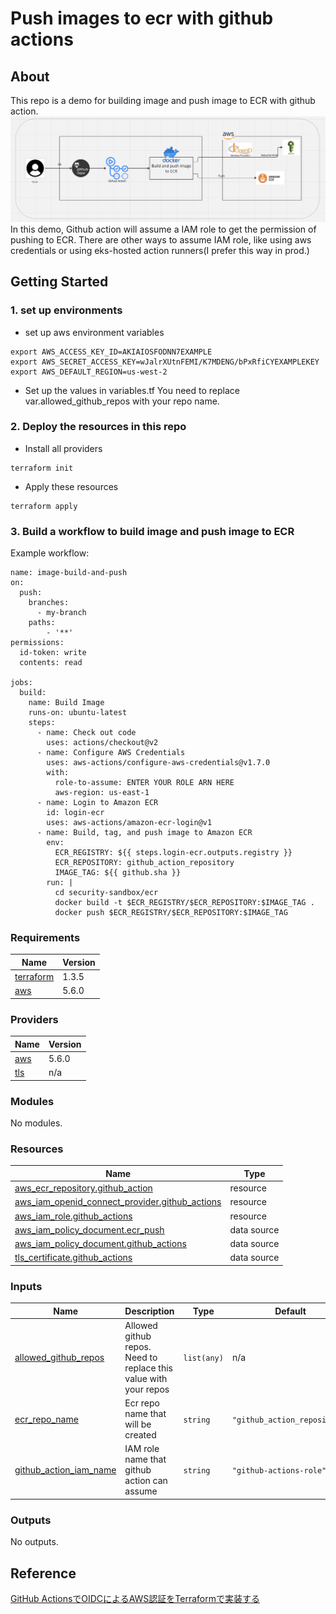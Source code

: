 # Push images to ecr with github actions
## About
This repo is a demo for building image and push image to ECR with github action.
![architect.png](https://github.com/jianxing31/gitHub-action-push-image-to-ecr/blob/master/images/architect.png)
In this demo, Github action will assume a IAM role to get the permission of pushing to ECR. There are other ways to assume IAM role, like using aws credentials or using eks-hosted action runners(I prefer this way in prod.)

## Getting Started
### 1. set up environments
- set up aws environment variables
```shell
export AWS_ACCESS_KEY_ID=AKIAIOSFODNN7EXAMPLE
export AWS_SECRET_ACCESS_KEY=wJalrXUtnFEMI/K7MDENG/bPxRfiCYEXAMPLEKEY
export AWS_DEFAULT_REGION=us-west-2
```
- Set up the values in variables.tf
You need to replace var.allowed_github_repos with your repo name.

### 2. Deploy the resources in this repo

- Install all providers
```shell
terraform init
```
- Apply these resources
```shell
terraform apply
```

### 3. Build a workflow to build image and push image to ECR
Example workflow:
```shell
name: image-build-and-push
on:
  push:
    branches:
      - my-branch
    paths:
        - '**'
permissions:
  id-token: write
  contents: read

jobs:
  build:
    name: Build Image
    runs-on: ubuntu-latest
    steps:
      - name: Check out code
        uses: actions/checkout@v2
      - name: Configure AWS Credentials
        uses: aws-actions/configure-aws-credentials@v1.7.0
        with:
          role-to-assume: ENTER YOUR ROLE ARN HERE
          aws-region: us-east-1
      - name: Login to Amazon ECR
        id: login-ecr
        uses: aws-actions/amazon-ecr-login@v1
      - name: Build, tag, and push image to Amazon ECR
        env:
          ECR_REGISTRY: ${{ steps.login-ecr.outputs.registry }}
          ECR_REPOSITORY: github_action_repository
          IMAGE_TAG: ${{ github.sha }}
        run: |
          cd security-sandbox/ecr
          docker build -t $ECR_REGISTRY/$ECR_REPOSITORY:$IMAGE_TAG .
          docker push $ECR_REGISTRY/$ECR_REPOSITORY:$IMAGE_TAG
```

<!-- BEGIN_TF_DOCS -->
### Requirements

| Name | Version |
|------|---------|
| <a name="requirement_terraform"></a> [terraform](#requirement\_terraform) | 1.3.5 |
| <a name="requirement_aws"></a> [aws](#requirement\_aws) | 5.6.0 |

### Providers

| Name | Version |
|------|---------|
| <a name="provider_aws"></a> [aws](#provider\_aws) | 5.6.0 |
| <a name="provider_tls"></a> [tls](#provider\_tls) | n/a |

### Modules

No modules.

### Resources

| Name | Type |
|------|------|
| [aws_ecr_repository.github_action](https://registry.terraform.io/providers/hashicorp/aws/5.6.0/docs/resources/ecr_repository) | resource |
| [aws_iam_openid_connect_provider.github_actions](https://registry.terraform.io/providers/hashicorp/aws/5.6.0/docs/resources/iam_openid_connect_provider) | resource |
| [aws_iam_role.github_actions](https://registry.terraform.io/providers/hashicorp/aws/5.6.0/docs/resources/iam_role) | resource |
| [aws_iam_policy_document.ecr_push](https://registry.terraform.io/providers/hashicorp/aws/5.6.0/docs/data-sources/iam_policy_document) | data source |
| [aws_iam_policy_document.github_actions](https://registry.terraform.io/providers/hashicorp/aws/5.6.0/docs/data-sources/iam_policy_document) | data source |
| [tls_certificate.github_actions](https://registry.terraform.io/providers/hashicorp/tls/latest/docs/data-sources/certificate) | data source |

### Inputs

| Name | Description | Type | Default | Required |
|------|-------------|------|---------|:--------:|
| <a name="input_allowed_github_repos"></a> [allowed\_github\_repos](#input\_allowed\_github\_repos) | Allowed github repos. Need to replace this value with your repos | `list(any)` | n/a | yes |
| <a name="input_ecr_repo_name"></a> [ecr\_repo\_name](#input\_ecr\_repo\_name) | Ecr repo name that will be created | `string` | `"github_action_repository"` | no |
| <a name="input_github_action_iam_name"></a> [github\_action\_iam\_name](#input\_github\_action\_iam\_name) | IAM role name that github action can assume | `string` | `"github-actions-role"` | no |

### Outputs

No outputs.
<!-- END_TF_DOCS -->

## Reference
[GitHub ActionsでOIDCによるAWS認証をTerraformで実装する](https://zenn.dev/nameless_gyoza/articles/github-actions-aws-oidc-by-terraform)
